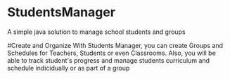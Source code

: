 # StudentsManager
A simple java solution to manage school students and groups

#Create and Organize
With Students Manager, you can create Groups and Schedules for Teachers, Students or even Classrooms. Also, you will be able
to track student's progress and manage students curriculum and schedule indicidually or as part of a group

